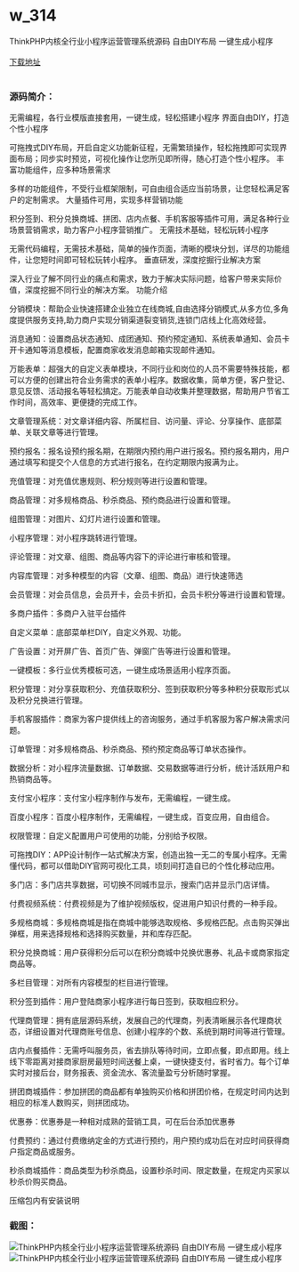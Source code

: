 # w_314
ThinkPHP内核全行业小程序运营管理系统源码 自由DIY布局 一键生成小程序
<br/></br>
[下载地址](https://www.uuid2.com/314.html "下载地址")
<br/></br>
<h3>源码简介：</h3>
<p>无需编程，各行业模版直接套用，一键生成，轻松搭建小程序
界面自由DIY，打造个性小程序<p>
<p>可拖拽式DIY布局，开启自定义功能新征程，无需繁琐操作，轻松拖拽即可实现界面布局；同步实时预览，可视化操作让您所见即所得，随心打造个性小程序。
丰富功能组件，应多种场景需求<p>
<p>多样的功能组件，不受行业框架限制，可自由组合适应当前场景，让您轻松满足客户的定制需求。
大量插件可用，实现多样营销功能<p>
<p>积分签到、积分兑换商城、拼团、店内点餐、手机客服等插件可用，满足各种行业场景营销需求，助力客户小程序营销推广。
无需技术基础，轻松玩转小程序<p>
<p>无需代码编程，无需技术基础，简单的操作页面，清晰的模块分划，详尽的功能组件，让您短时间即可轻松玩转小程序。
垂直研发，深度挖掘行业解决方案<p>
<p>深入行业了解不同行业的痛点和需求，致力于解决实际问题，给客户带来实际价值，深度挖掘不同行业的解决方案。
功能介绍<p>
<p>分销模块：帮助企业快速搭建企业独立在线商城,自由选择分销模式,从多方位,多角度提供服务支持,助力商户实现分销渠道裂变销货,连锁门店线上化高效经营。<p>
<p>消息通知：设置商品状态通知、成团通知、预约预定通知、系统表单通知、会员卡开卡通知等消息模板，配置商家收发消息邮箱实现邮件通知。<p>
<p>万能表单：超强大的自定义表单模块，不同行业和岗位的人员不需要特殊技能，都可以方便的创建出符合业务需求的表单小程序。数据收集，简单方便，客户登记、意见反馈、活动报名等轻松搞定。万能表单自动收集并整理数据，帮助用户节省工作时间，高效率、更便捷的完成工作。<p>
<p>文章管理系统：对文章详细内容、所属栏目、访问量、评论、分享操作、底部菜单、关联文章等进行管理。<p>
<p>预约报名：报名设预约报名期，在期限内预约用户进行报名。预约报名期内，用户通过填写和提交个人信息的方式进行报名，在约定期限内报满为止。<p>
<p>充值管理：对充值优惠规则、积分规则等进行设置和管理。<p>
<p>商品管理：对多规格商品、秒杀商品、预约商品进行设置和管理。<p>
<p>组图管理：对图片、幻灯片进行设置和管理。<p>
<p>小程序管理：对小程序跳转进行管理。<p>
<p>评论管理：对文章、组图、商品等内容下的评论进行审核和管理。<p>
<p>内容库管理：对多种模型的内容（文章、组图、商品）进行快速筛选<p>
<p>会员管理：对会员信息，会员开卡，会员卡折扣，会员卡积分等进行设置和管理。<p>
<p>多商户插件：多商户入驻平台插件<p>
<p>自定义菜单：底部菜单栏DIY，自定义外观、功能。<p>
<p>广告设置：对开屏广告、首页广告、弹窗广告等进行设置和管理。<p>
<p>一键模板：多行业优秀模板可选，一键生成场景适用小程序页面。<p>
<p>积分管理：对分享获取积分、充值获取积分、签到获取积分等多种积分获取形式以及积分兑换进行管理。<p>
<p>手机客服插件：商家为客户提供线上的咨询服务，通过手机客服为客户解决需求问题。<p>
<p>订单管理：对多规格商品、秒杀商品、预约预定商品等订单状态操作。<p>
<p>数据分析：对小程序流量数据、订单数据、交易数据等进行分析，统计活跃用户和热销商品等。<p>
<p>支付宝小程序：支付宝小程序制作与发布，无需编程，一键生成。<p>
<p>百度小程序：百度小程序制作，无需编程，一键生成，百变应用，自由组合。<p>
<p>权限管理：自定义配置用户可使用的功能，分别给予权限。<p>
<p>可拖拽DIY：APP设计制作一站式解决方案，创造出独一无二的专属小程序。无需懂代码，都可以借助DIY官网可视化工具，顷刻间打造自已的个性化移动应用。<p>
<p>多门店：多门店共享数据，可切换不同城市显示，搜索门店并显示门店详情。<p>
<p>付费视频系统：付费视频是为了维护视频版权，促进用户知识付费的一种手段。<p>
<p>多规格商城：多规格商城是指在商城中能够选取规格、多规格匹配。点击购买弹出弹框，用来选择规格和选择购买数量，并和库存匹配。<p>
<p>积分兑换商城：用户获得积分后可以在积分商城中兑换优惠券、礼品卡或商家指定商品等。<p>
<p>多栏目管理：对所有内容模型的栏目进行管理。<p>
<p>积分签到插件：用户登陆商家小程序进行每日签到，获取相应积分。<p>
<p>代理商管理：拥有底层源码系统，发展自己的代理商，列表清晰展示各代理商状态，详细设置对代理商账号信息、创建小程序的个数、系统到期时间等进行管理。<p>
<p>店内点餐插件：无需呼叫服务员，省去排队等待时间，立即点餐，即点即用。线上线下零距离对接商家厨房最短时间送餐上桌，一键快捷支付，省时省力。每个订单实时对接后台，财务报表、资金流水、客流量盈亏分析随时掌握。<p>
<p>拼团商城插件：参加拼团的商品都有单独购买价格和拼团价格，在规定时间内达到相应的标准人数购买，则拼团成功。<p>
<p>优惠券：优惠券是一种相对成熟的营销工具，可在后台添加优惠券<p>
<p>付费预约：通过付费缴纳定金的方式进行预约，用户预约成功后在对应时间获得商户指定商品或服务。<p>
<p>秒杀商城插件：商品类型为秒杀商品，设置秒杀时间、限定数量，在规定内买家以秒杀价购买商品。<p>
<p>压缩包内有安装说明<p>
<p> <p>
<h3>截图：</h3>
<img src="https://www.uuid2.com/wp-content/uploads/img/202105/6e2c027726.jpg" alt="ThinkPHP内核全行业小程序运营管理系统源码 自由DIY布局 一键生成小程序"><img src="https://www.uuid2.com/wp-content/uploads/img/202105/abe0212589.jpg" alt="ThinkPHP内核全行业小程序运营管理系统源码 自由DIY布局 一键生成小程序">
